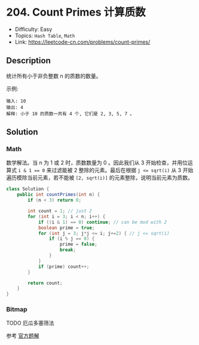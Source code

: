 # 204. Count Primes 计算质数

- Difficulty: Easy
- Topics: `Hash Table`, `Math`
- Link: https://leetcode-cn.com/problems/count-primes/

## Description

统计所有小于非负整数 n 的质数的数量。

示例:
```
输入: 10
输出: 4
解释: 小于 10 的质数一共有 4 个, 它们是 2, 3, 5, 7 。
```

## Solution

### Math

数学解法。当 n 为 1 或 2 时，质数数量为 0 。因此我们从 3 开始检查，并用位运算式 `i & 1 == 0` 来过滤能被 2 整除的元素。最后在根据 `j <= sqrt(i)` 从 3 开始遍历模除当前元素，若不能被 `[2, sqrt(i)]` 的元素整除，说明当前元素为质数。

```java
class Solution {
    public int countPrimes(int n) {
        if (n < 3) return 0;

        int count = 1; // just 2
        for (int i = 3; i < n; i++) {
            if ((i & 1) == 0) continue; // can be mod with 2
            boolean prime = true;
            for (int j = 3; j*j <= i; j+=2) { // j <= sqrt(i)
                if (i % j == 0) {
                    prime = false;
                    break;
                }
            }
            if (prime) count++;
        }

        return count;
    }
}
```

### Bitmap

TODO 厄瓜多塞筛法 

参考 [官方题解](https://leetcode-cn.com/problems/count-primes/solution/ji-shu-zhi-shu-bao-li-fa-ji-you-hua-shai-fa-ji-you/)
